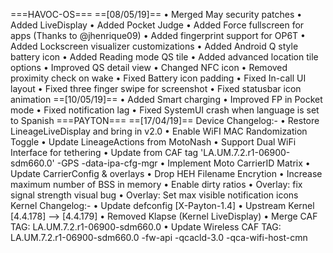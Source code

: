 ===HAVOC-OS===
==[08/05/19]==
• Merged May security patches
• Added LiveDisplay
• Added Pocket Judge
• Added Force fullscreen for apps
(Thanks to @jhenrique09)
• Added fingerprint support for OP6T
• Added Lockscreen visualizer customizations
• Added Android Q style battery icon
• Added Reading mode QS tile
• Added advanced location tile options
• Improved QS detail view
• Changed NFC icon
• Removed proximity check on wake
• Fixed Battery icon padding
• Fixed In-call UI layout
• Fixed three finger swipe for screenshot
• Fixed statusbar icon animation
==[10/05/19]==
• Added Smart charging
• Improved FP in Pocket mode
• Fixed notification lag
• Fixed SystemUI crash when language is set to Spanish
===PAYTON===
==[17/04/19]==
Device Changelog:-
• Restore LineageLiveDisplay and bring in v2.0
• Enable WiFI MAC Randomization Toggle
• Update LineageActions from MotoNash
• Support Dual WiFi Interface for tethering
• Update from CAF tag 'LA.UM.7.2.r1-06900-sdm660.0'
    -GPS
    -data-ipa-cfg-mgr
• Implement Moto CarrierID Matrix
• Update CarrierConfig & overlays
• Drop HEH Filename Encrytion
• Increase maximum number of BSS in memory
• Enable dirty ratios
• Overlay: fix signal strength visual bug
• Overlay: Set max visible notification icons
Kernel Changelog:-
• Update defconfig [X-Payton-1.4]
• Upstream Kernel [4.4.178] --> [4.4.179]
• Removed Klapse (Kernel LiveDisplay)
• Merge CAF TAG: LA.UM.7.2.r1-06900-sdm660.0
• Update Wireless CAF TAG: LA.UM.7.2.r1-06900-sdm660.0
    -fw-api
    -qcacld-3.0
    -qca-wifi-host-cmn


